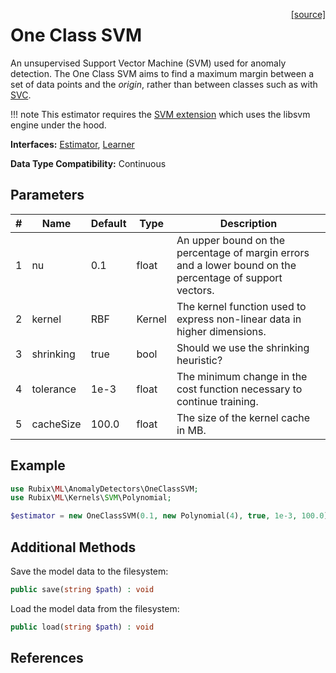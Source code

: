 <span style="float:right;"><a href="https://github.com/RubixML/ML/blob/master/src/AnomalyDetectors/OneClassSVM.php">[source]</a></span>

# One Class SVM
An unsupervised Support Vector Machine (SVM) used for anomaly detection. The One Class SVM aims to find a maximum margin between a set of data points and the *origin*, rather than between classes such as with [SVC](../classifiers/svc.md).

!!! note
    This estimator requires the [SVM extension](https://php.net/manual/en/book.svm.php) which uses the libsvm engine under the hood.

**Interfaces:** [Estimator](../estimator.md), [Learner](../learner.md)

**Data Type Compatibility:** Continuous

## Parameters
| # | Name | Default | Type | Description |
|---|---|---|---|---|
| 1 | nu | 0.1 | float | An upper bound on the percentage of margin errors and a lower bound on the percentage of support vectors. |
| 2 | kernel | RBF | Kernel | The kernel function used to express non-linear data in higher dimensions. |
| 3 | shrinking | true | bool | Should we use the shrinking heuristic? |
| 4 | tolerance | 1e-3 | float | The minimum change in the cost function necessary to continue training. |
| 5 | cacheSize | 100.0 | float | The size of the kernel cache in MB. |

## Example
```php
use Rubix\ML\AnomalyDetectors\OneClassSVM;
use Rubix\ML\Kernels\SVM\Polynomial;

$estimator = new OneClassSVM(0.1, new Polynomial(4), true, 1e-3, 100.0);
```

## Additional Methods
Save the model data to the filesystem:
```php
public save(string $path) : void
```

Load the model data from the filesystem:
```php
public load(string $path) : void
```

## References
[^1]: C. Chang et al. (2011). LIBSVM: A library for support vector machines.
